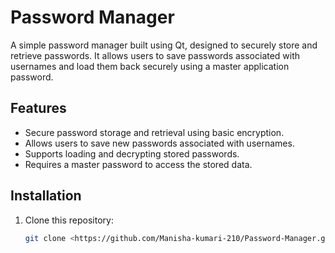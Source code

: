 # Password Manager

A simple password manager built using Qt, designed to securely store and retrieve passwords. It allows users to save passwords associated with usernames and load them back securely using a master application password.

## Features

- Secure password storage and retrieval using basic encryption.
- Allows users to save new passwords associated with usernames.
- Supports loading and decrypting stored passwords.
- Requires a master password to access the stored data.

## Installation

1. Clone this repository:
   ```bash
   git clone <https://github.com/Manisha-kumari-210/Password-Manager.git>
